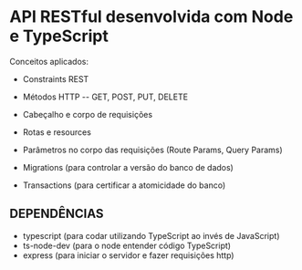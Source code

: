 # API RESTful desenvolvida com Node e TypeScript

Conceitos aplicados:

- Constraints REST
- Métodos HTTP
  -- GET, POST, PUT, DELETE
- Cabeçalho e corpo de requisições
- Rotas e resources
- Parâmetros no corpo das requisições (Route Params, Query Params)

- Migrations (para controlar a versão do banco de dados)
- Transactions (para certificar a atomicidade do banco)

## DEPENDÊNCIAS

- typescript (para codar utilizando TypeScript ao invés de JavaScript)
- ts-node-dev (para o node entender código TypeScript)
- express (para iniciar o servidor e fazer requisições http)
